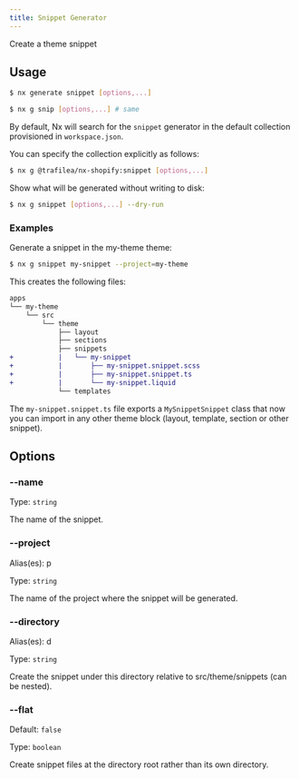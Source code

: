 ```yaml
---
title: Snippet Generator
---
```


Create a theme snippet

## Usage

```bash
$ nx generate snippet [options,...]
```

```bash
$ nx g snip [options,...] # same
```

By default, Nx will search for the `snippet` generator in the default collection provisioned in `workspace.json`.

You can specify the collection explicitly as follows:

```bash
$ nx g @trafilea/nx-shopify:snippet [options,...]
```

Show what will be generated without writing to disk:

```bash
$ nx g snippet [options,...] --dry-run
```

### Examples

Generate a snippet in the my-theme theme:

```bash
$ nx g snippet my-snippet --project=my-theme
```

This creates the following files:

```diff
apps
└── my-theme
    └── src
        └── theme
            ├── layout
            ├── sections
            ├── snippets
+           |   └── my-snippet
+           |       ├── my-snippet.snippet.scss
+           |       ├── my-snippet.snippet.ts
+           |       └── my-snippet.liquid
            └── templates
```

The `my-snippet.snippet.ts` file exports a `MySnippetSnippet` class that now you can import in any other theme block (layout, template, section or other snippet).

## Options

### --name

Type: `string`

The name of the snippet.

### --project

Alias(es): p

Type: `string`

The name of the project where the snippet will be generated.

### --directory

Alias(es): d

Type: `string`

Create the snippet under this directory relative to src/theme/snippets (can be nested).

### --flat

Default: `false`

Type: `boolean`

Create snippet files at the directory root rather than its own directory.
